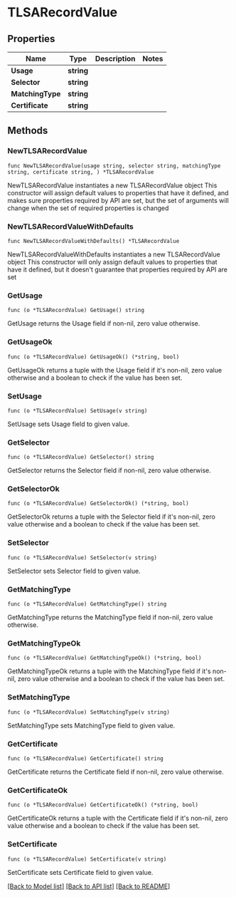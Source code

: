 # TLSARecordValue

## Properties

Name | Type | Description | Notes
------------ | ------------- | ------------- | -------------
**Usage** | **string** |  | 
**Selector** | **string** |  | 
**MatchingType** | **string** |  | 
**Certificate** | **string** |  | 

## Methods

### NewTLSARecordValue

`func NewTLSARecordValue(usage string, selector string, matchingType string, certificate string, ) *TLSARecordValue`

NewTLSARecordValue instantiates a new TLSARecordValue object
This constructor will assign default values to properties that have it defined,
and makes sure properties required by API are set, but the set of arguments
will change when the set of required properties is changed

### NewTLSARecordValueWithDefaults

`func NewTLSARecordValueWithDefaults() *TLSARecordValue`

NewTLSARecordValueWithDefaults instantiates a new TLSARecordValue object
This constructor will only assign default values to properties that have it defined,
but it doesn't guarantee that properties required by API are set

### GetUsage

`func (o *TLSARecordValue) GetUsage() string`

GetUsage returns the Usage field if non-nil, zero value otherwise.

### GetUsageOk

`func (o *TLSARecordValue) GetUsageOk() (*string, bool)`

GetUsageOk returns a tuple with the Usage field if it's non-nil, zero value otherwise
and a boolean to check if the value has been set.

### SetUsage

`func (o *TLSARecordValue) SetUsage(v string)`

SetUsage sets Usage field to given value.


### GetSelector

`func (o *TLSARecordValue) GetSelector() string`

GetSelector returns the Selector field if non-nil, zero value otherwise.

### GetSelectorOk

`func (o *TLSARecordValue) GetSelectorOk() (*string, bool)`

GetSelectorOk returns a tuple with the Selector field if it's non-nil, zero value otherwise
and a boolean to check if the value has been set.

### SetSelector

`func (o *TLSARecordValue) SetSelector(v string)`

SetSelector sets Selector field to given value.


### GetMatchingType

`func (o *TLSARecordValue) GetMatchingType() string`

GetMatchingType returns the MatchingType field if non-nil, zero value otherwise.

### GetMatchingTypeOk

`func (o *TLSARecordValue) GetMatchingTypeOk() (*string, bool)`

GetMatchingTypeOk returns a tuple with the MatchingType field if it's non-nil, zero value otherwise
and a boolean to check if the value has been set.

### SetMatchingType

`func (o *TLSARecordValue) SetMatchingType(v string)`

SetMatchingType sets MatchingType field to given value.


### GetCertificate

`func (o *TLSARecordValue) GetCertificate() string`

GetCertificate returns the Certificate field if non-nil, zero value otherwise.

### GetCertificateOk

`func (o *TLSARecordValue) GetCertificateOk() (*string, bool)`

GetCertificateOk returns a tuple with the Certificate field if it's non-nil, zero value otherwise
and a boolean to check if the value has been set.

### SetCertificate

`func (o *TLSARecordValue) SetCertificate(v string)`

SetCertificate sets Certificate field to given value.



[[Back to Model list]](HOW-TO.md#documentation-for-models) [[Back to API list]](HOW-TO.md#documentation-for-api-endpoints) [[Back to README]](HOW-TO.md)


